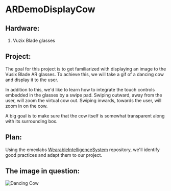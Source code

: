 # ARDemoDisplayCow

## Hardware:
1. Vuzix Blade glasses

## Project:

The goal for this project is to get familiarized with displaying an image to the Vusix Blade AR glasses. To achieve this, we will take a gif of a dancing cow and display it to the user. 

In addition to this, we'd like to learn how to integrate the touch controls embedded in the glasses by a swipe pad. Swiping outward, away from the user, will zoom the virtual cow out. Swiping inwards, towards the user, will zoom in on the cow.

A big goal is to make sure that the cow itself is somewhat transparent along with its surrounding box. 

## Plan: 
Using the emexlabs [WearableIntelligenceSystem](https://github.com/emexlabs/WearableIntelligenceSystem/tree/master) repository, we'll identify good practices and adapt them to our project.

## The image in question:
![Dancing Cow](https://external-content.duckduckgo.com/iu/?u=https%3A%2F%2Fmedia1.tenor.com%2Fimages%2Fa59641f45948d86a771d0dba91a97b0e%2Ftenor.gif%3Fitemid%3D16570099&f=1&nofb=1&ipt=070bad89ace3020a520aafeaa4b010bed34034f5438fddbbc55cb89e02302781&ipo=images)
